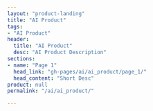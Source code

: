 ```yaml
---
layout: "product-landing"
title: "AI Product"
tags:
- "AI Product"
header:
  title: "AI Product"
  desc: "AI Product Description"
sections:
- name: "Page 1"
  head_link: "gh-pages/ai/ai_product/page_1/"
  head_content: "Short Desc"
product: null
permalink: "/ai/ai_product/"

---
```

